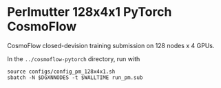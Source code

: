 # Perlmutter 128x4x1 PyTorch CosmoFlow

CosmoFlow closed-devision training submission on 128 nodes x 4 GPUs.

In the `../cosmoflow-pytorch` directory, run with
```
source configs/config_pm_128x4x1.sh
sbatch -N $DGXNNODES -t $WALLTIME run_pm.sub
```
